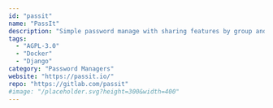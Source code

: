 ```yaml
---
id: "passit"
name: "PassIt"
description: "Simple password manage with sharing features by group and user, but no administration interface."
tags:
  - "AGPL-3.0"
  - "Docker"
  - "Django"
category: "Password Managers"
website: "https://passit.io/"
repo: "https://gitlab.com/passit"
#image: "/placeholder.svg?height=300&width=400"
---
```



